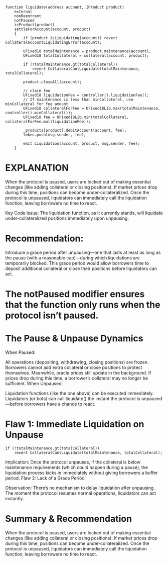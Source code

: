 ```solidity
function liquidate(address account, IProduct product)
    external
    nonReentrant
    notPaused
    isProduct(product)
    settleForAccount(account, product)
    {
        if (product.isLiquidating(account)) revert CollateralAccountLiquidatingError(account);

        UFixed18 totalMaintenance = product.maintenance(account);
        UFixed18 totalCollateral = collateral(account, product);

        if (!totalMaintenance.gt(totalCollateral))
            revert CollateralCantLiquidate(totalMaintenance, totalCollateral);

        product.closeAll(account);

        // claim fee
        UFixed18 liquidationFee = controller().liquidationFee();
        // If maintenance is less than minCollateral, use minCollateral for fee amount
        UFixed18 collateralForFee = UFixed18Lib.max(totalMaintenance, controller().minCollateral());
        UFixed18 fee = UFixed18Lib.min(totalCollateral, collateralForFee.mul(liquidationFee));

        _products[product].debitAccount(account, fee);
        token.push(msg.sender, fee);

        emit Liquidation(account, product, msg.sender, fee);
    }
```

# EXPLANATION

When the protocol is paused, users are locked out of making essential changes (like adding collateral or closing positions). If market prices drop during this time, positions can become under‑collateralized. Once the protocol is unpaused, liquidators can immediately call the liquidation function, leaving borrowers no time to react.

Key Code Issue:
The liquidation function, as it currently stands, will liquidate under-collateralized positions immediately upon unpausing.

# Recommendation:
Introduce a grace period after unpausing—one that lasts at least as long as the pause (with a reasonable cap)—during which liquidations are temporarily blocked. This grace period would allow borrowers time to deposit additional collateral or close their positions before liquidators can act.

# The notPaused modifier ensures that the function only runs when the protocol isn’t paused.

# The Pause & Unpause Dynamics
When Paused:

All operations (depositing, withdrawing, closing positions) are frozen.
Borrowers cannot add extra collateral or close positions to protect themselves.
Meanwhile, oracle prices still update in the background. If prices drop during this time, a borrower’s collateral may no longer be sufficient.
When Unpaused:

Liquidation functions (like the one above) can be executed immediately.
Liquidators (or bots) can call liquidate() the instant the protocol is unpaused—before borrowers have a chance to react.

# Flaw 1: Immediate Liquidation on Unpause

```solidity 
if (!totalMaintenance.gt(totalCollateral))
    revert CollateralCantLiquidate(totalMaintenance, totalCollateral);
```

Implication:
Once the protocol unpauses, if the collateral is below maintenance requirements (which could happen during a pause), the liquidation process kicks in immediately without giving borrowers a buffer period.
Flaw 2: Lack of a Grace Period

Observation:
There’s no mechanism to delay liquidation after unpausing. The moment the protocol resumes normal operations, liquidators can act instantly.


#  Summary & Recommendation

When the protocol is paused, users are locked out of making essential changes (like adding collateral or closing positions). If market prices drop during this time, positions can become under‑collateralized. Once the protocol is unpaused, liquidators can immediately call the liquidation function, leaving borrowers no time to react.

